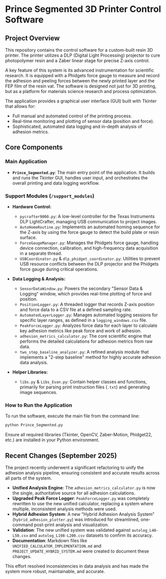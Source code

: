 # Prince Segmented 3D Printer Control Software

## Project Overview

This repository contains the control software for a custom-built resin 3D printer. The printer utilizes a DLP (Digital Light Processing) projector to cure photopolymer resin and a Zaber linear stage for precise Z-axis control.

A key feature of this system is its advanced instrumentation for scientific research. It is equipped with a Phidgets force gauge to measure and record the adhesion and peeling forces between the newly printed layer and the FEP film of the resin vat. The software is designed not just for 3D printing, but as a platform for materials science research and process optimization.

The application provides a graphical user interface (GUI) built with Tkinter that allows for:
- Full manual and automated control of the printing process.
- Real-time monitoring and plotting of sensor data (position and force).
- Sophisticated, automated data logging and in-depth analysis of adhesion metrics.

## Core Components

### Main Application
- **`Prince_Segmented.py`**: The main entry point of the application. It builds and runs the Tkinter GUI, handles user input, and orchestrates the overall printing and data logging workflow.

### Support Modules (`/support_modules`)
- **Hardware Control:**
    - `pycrafter9000.py`: A low-level controller for the Texas Instruments DLP LightCrafter, managing USB communication to project images.
    - `AutoHomeRoutine.py`: Implements an automated homing sequence for the Z-axis by using the force gauge to detect the build plate or resin surface.
    - `ForceGaugeManager.py`: Manages the Phidgets force gauge, handling device connection, calibration, and high-frequency data acquisition in a separate thread.
    - `USBCoordinator.py` & `dlp_phidget_coordinator.py`: Utilities to prevent USB resource conflicts between the DLP projector and the Phidgets force gauge during critical operations.

- **Data Logging & Analysis:**
    - `SensorDataWindow.py`: Powers the secondary "Sensor Data & Logging" window, which provides real-time plotting of force and position.
    - `PositionLogger.py`: A threaded logger that records Z-axis position and force data to a CSV file at a defined sampling rate.
    - `AutomatedLayerLogger.py`: Manages automated logging sessions for specific layer ranges, as defined in a `logging_windows.csv` file.
    - `PeakForceLogger.py`: Analyzes force data for each layer to calculate key adhesion metrics like peak force and work of adhesion.
    - `adhesion_metrics_calculator.py`: The core scientific engine that performs the detailed calculations for adhesion metrics from raw data.
    - `two_step_baseline_analyzer.py`: A refined analysis module that implements a "2-step baseline" method for highly accurate adhesion data analysis.

- **Helper Libraries:**
    - `libs.py` & `Libs_Evan.py`: Contain helper classes and functions, primarily for parsing print instruction files (`.txt`) and generating image sequences.

### How to Run the Application
To run the software, execute the main file from the command line:
```bash
python Prince_Segmented.py
```
Ensure all required libraries (Tkinter, OpenCV, Zaber-Motion, Phidget22, etc.) are installed in your Python environment.

## Recent Changes (September 2025)

The project recently underwent a significant refactoring to unify the adhesion analysis pipeline, ensuring consistent and accurate results across all parts of the system.

- **Unified Analysis Engine**: The `adhesion_metrics_calculator.py` is now the single, authoritative source for all adhesion calculations.
- **Upgraded Peak Force Logger**: `PeakForceLogger.py` was completely rewritten to use the new unified calculator, replacing a system where multiple, inconsistent analysis methods were used.
- **Hybrid Adhesion System**: A new "Hybrid Adhesion Analysis System" (`hybrid_adhesion_plotter.py`) was introduced for streamlined, one-command post-print analysis and visualization.
- **Validation**: The new unified system was validated against `autolog_L48-L50.csv` and `autolog_L198-L200.csv` datasets to confirm its accuracy.
- **Documentation**: Markdown files like `UNIFIED_CALCULATOR_IMPLEMENTATION.md` and `PROJECT_UPDATE_HYBRID_SYSTEM.md` were created to document these changes.

This effort resolved inconsistencies in data analysis and has made the system more robust, maintainable, and accurate.

